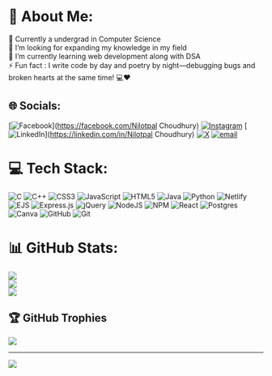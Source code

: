 # 💫 About Me:
🔭 Currently a undergrad in Computer Science<br>👯 I’m looking for expanding my knowledge in my field<br>🌱 I’m currently learning web development along with DSA<br>⚡ Fun fact : I write code by day and poetry by night—debugging bugs and broken hearts at the same time! 💻❤️


## 🌐 Socials:
[![Facebook](https://img.shields.io/badge/Facebook-%231877F2.svg?logo=Facebook&logoColor=white)](https://facebook.com/Nilotpal Choudhury) [![Instagram](https://img.shields.io/badge/Instagram-%23E4405F.svg?logo=Instagram&logoColor=white)](https://instagram.com/_nilotpal__) [![LinkedIn](https://img.shields.io/badge/LinkedIn-%230077B5.svg?logo=linkedin&logoColor=white)](https://linkedin.com/in/Nilotpal Choudhury) [![X](https://img.shields.io/badge/X-black.svg?logo=X&logoColor=white)](https://x.com/@NilotpalCh19) [![email](https://img.shields.io/badge/Email-D14836?logo=gmail&logoColor=white)](mailto:nilotpalchoudhury13@gmail.com) 

# 💻 Tech Stack:
![C](https://img.shields.io/badge/c-%2300599C.svg?style=for-the-badge&logo=c&logoColor=white) ![C++](https://img.shields.io/badge/c++-%2300599C.svg?style=for-the-badge&logo=c%2B%2B&logoColor=white) ![CSS3](https://img.shields.io/badge/css3-%231572B6.svg?style=for-the-badge&logo=css3&logoColor=white) ![JavaScript](https://img.shields.io/badge/javascript-%23323330.svg?style=for-the-badge&logo=javascript&logoColor=%23F7DF1E) ![HTML5](https://img.shields.io/badge/html5-%23E34F26.svg?style=for-the-badge&logo=html5&logoColor=white) ![Java](https://img.shields.io/badge/java-%23ED8B00.svg?style=for-the-badge&logo=openjdk&logoColor=white) ![Python](https://img.shields.io/badge/python-3670A0?style=for-the-badge&logo=python&logoColor=ffdd54) ![Netlify](https://img.shields.io/badge/netlify-%23000000.svg?style=for-the-badge&logo=netlify&logoColor=#00C7B7) ![EJS](https://img.shields.io/badge/ejs-%23B4CA65.svg?style=for-the-badge&logo=ejs&logoColor=black) ![Express.js](https://img.shields.io/badge/express.js-%23404d59.svg?style=for-the-badge&logo=express&logoColor=%2361DAFB) ![jQuery](https://img.shields.io/badge/jquery-%230769AD.svg?style=for-the-badge&logo=jquery&logoColor=white) ![NodeJS](https://img.shields.io/badge/node.js-6DA55F?style=for-the-badge&logo=node.js&logoColor=white) ![NPM](https://img.shields.io/badge/NPM-%23CB3837.svg?style=for-the-badge&logo=npm&logoColor=white) ![React](https://img.shields.io/badge/react-%2320232a.svg?style=for-the-badge&logo=react&logoColor=%2361DAFB) ![Postgres](https://img.shields.io/badge/postgres-%23316192.svg?style=for-the-badge&logo=postgresql&logoColor=white) ![Canva](https://img.shields.io/badge/Canva-%2300C4CC.svg?style=for-the-badge&logo=Canva&logoColor=white) ![GitHub](https://img.shields.io/badge/github-%23121011.svg?style=for-the-badge&logo=github&logoColor=white) ![Git](https://img.shields.io/badge/git-%23F05033.svg?style=for-the-badge&logo=git&logoColor=white)
# 📊 GitHub Stats:
![](https://github-readme-stats.vercel.app/api?username=NilotpalChoudhury&theme=dark&hide_border=false&include_all_commits=true&count_private=true)<br/>
![](https://github-readme-streak-stats.herokuapp.com/?user=NilotpalChoudhury&theme=dark&hide_border=false)<br/>
![](https://github-readme-stats.vercel.app/api/top-langs/?username=NilotpalChoudhury&theme=dark&hide_border=false&include_all_commits=true&count_private=true&layout=compact)

## 🏆 GitHub Trophies
![](https://github-profile-trophy.vercel.app/?username=NilotpalChoudhury&theme=radical&no-frame=false&no-bg=false&margin-w=4)

---
[![](https://visitcount.itsvg.in/api?id=NilotpalChoudhury&icon=0&color=0)](https://visitcount.itsvg.in)

<!-- Proudly created with GPRM ( https://gprm.itsvg.in ) -->
